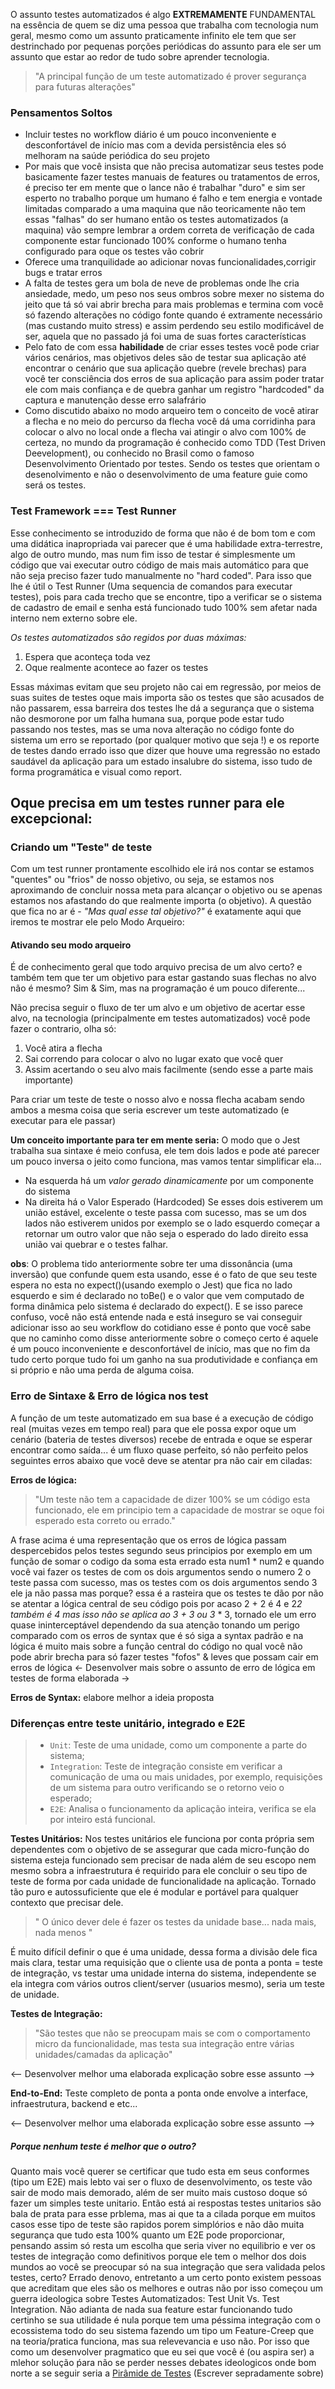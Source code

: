 O assunto testes automatizados é algo  **EXTREMAMENTE** FUNDAMENTAL na essência de quem se diz uma pessoa que trabalha com tecnologia num geral, mesmo como um assunto praticamente infinito ele tem que ser destrinchado por pequenas porções periódicas do assunto para ele ser um assunto que estar ao redor de tudo sobre aprender tecnologia.

> "A principal função de um teste automatizado é prover segurança para futuras alterações"

### Pensamentos Soltos
- Incluir testes no workflow diário é um pouco inconveniente e desconfortável de início mas com a devida persistência eles só melhoram na saúde periódica do seu projeto
- Por mais que você insista que não precisa automatizar seus testes pode basicamente fazer testes manuais de features ou tratamentos de erros, é preciso ter em mente que o lance não é trabalhar "duro" e sim ser esperto no trabalho porque um humano é falho e tem energia e vontade limitadas comparado a uma maquina que não teoricamente não tem essas "falhas" do ser humano então os testes automatizados (a maquina) vão sempre lembrar a ordem correta de verificação de cada componente estar funcionado 100% conforme o humano tenha configurado para oque os testes vão cobrir
- Oferece uma tranquilidade ao adicionar novas funcionalidades,corrigir bugs e tratar erros
- A falta de testes gera um bola de neve de problemas onde lhe cria ansiedade, medo, um peso nos seus ombros sobre mexer no sistema do jeito que tá só vai abrir brecha para mais problemas e termina com você só fazendo alterações no código fonte quando é extramente necessário (mas custando muito stress) e assim perdendo seu estilo modificável de ser, aquela que no passado já foi uma de suas fortes características
- Pelo fato de com essa **habilidade** de criar esses testes você pode criar vários cenários, mas objetivos deles são de testar sua aplicação até encontrar o cenário que sua aplicação quebre (revele brechas) para você ter consciência dos erros de sua aplicação para assim poder tratar ele com mais confiança e de quebra ganhar um registro "hardcoded" da captura e manutenção desse erro salafrário
- Como discutido abaixo no modo arqueiro tem o conceito de você atirar a flecha e no meio do percurso da flecha você dá uma corridinha para colocar o alvo no local onde a flecha vai atingir o alvo com 100% de certeza, no mundo da programação é conhecido como TDD (Test Driven Deevelopment), ou conhecido no Brasil como o famoso Desenvolvimento Orientado por testes. Sendo os testes que orientam o desenolvimento e não o desenvolvimento de uma feature guie como será os testes.

### Test Framework === Test Runner
Esse conhecimento se introduzido de forma que não é de bom tom e com uma didática inapropriada vai parecer que  é uma habilidade extra-terrestre, algo de outro mundo, mas num fim isso de testar é simplesmente um código que vai executar outro código de mais mais automático para que não seja preciso fazer tudo manualmente no "hard coded". Para isso que lhe é útil o Test Runner (Uma sequencia de comandos para executar testes),  pois para cada trecho que se encontre, tipo a verificar se o sistema de cadastro de email e senha está funcionado tudo 100% sem afetar nada interno nem externo sobre ele.

_Os testes automatizados são regidos por duas máximas:_
1. Espera que aconteça toda vez
2. Oque realmente acontece ao fazer os testes 

Essas máximas evitam que seu projeto não cai em regressão, por meios de suas suites de testes oque mais importa são os testes que são acusados de não passarem, essa barreira dos testes lhe dá a segurança que o sistema não desmorone por um falha humana sua, porque pode estar tudo passando nos testes, mas se uma nova alteração no código fonte do sistema um erro se reportado (por qualquer motivo que seja !) e os reporte de testes dando errado isso que dizer que houve uma regressão no estado saudável da aplicação para um estado insalubre do sistema, isso tudo de forma programática e visual como report.

**Oque precisa em um testes runner para ele excepcional:**
- 

### Criando um "Teste" de teste
Com um test runner prontamente escolhido ele irá nos contar se estamos "quentes" ou "frios" de nosso objetivo, ou seja, se estamos nos aproximando de concluir nossa meta para alcançar o objetivo ou se apenas estamos nos afastando do que realmente importa (o objetivo). A questão que fica no ar é  - _"Mas qual esse tal objetivo?"_ é exatamente aqui que iremos te mostrar ele pelo Modo Arqueiro:

#### Ativando seu modo arqueiro
É de conhecimento geral que todo arquivo precisa de um alvo certo? e também tem que ter um objetivo para estar gastando suas flechas no alvo não é mesmo? Sim & Sim, mas na programação é um pouco diferente...

Não precisa seguir o fluxo de ter um alvo e um objetivo de acertar esse alvo, na tecnologia (principalmente em testes automatizados) você pode fazer o contrario, olha só:
1. Você atira a flecha
2. Sai correndo para colocar o alvo no lugar exato que você quer
3. Assim acertando o seu alvo mais facilmente (sendo esse a parte mais importante)

Para criar um teste de teste o nosso alvo e nossa flecha acabam sendo ambos a mesma coisa que seria escrever um teste automatizado (e executar para ele passar)

**Um conceito importante para ter em mente seria:**
O modo que o Jest trabalha sua sintaxe é meio confusa, ele tem dois lados e pode até parecer um pouco inversa o jeito como funciona, mas vamos tentar simplificar ela...
- Na esquerda há um *valor gerado dinamicamente* por um componente do sistema
- Na direita há o Valor Esperado (Hardcoded) 
Se esses dois estiverem um união estável, excelente o teste passa com sucesso, mas se um dos lados não estiverem unidos por exemplo se o lado esquerdo começar a retornar um outro valor que não seja o esperado do lado direito essa união vai quebrar e o testes falhar.

**obs**: O problema tido anteriormente sobre ter uma dissonância (uma inversão) que confunde quem esta usando, esse é o fato de que seu teste espera no esta no expect()(usando exemplo o Jest) que fica no lado esquerdo e sim é declarado no toBe() e o valor que vem computado de forma dinâmica pelo sistema é declarado do expect(). E se isso parece confuso, você não está entende nada e está inseguro se vai conseguir adicionar isso ao seu workflow do cotidiano esse é ponto que você sabe que no caminho como disse anteriormente sobre o começo certo é aquele é um pouco inconveniente e desconfortável de início, mas que no fim da tudo certo porque tudo foi um ganho na sua produtividade e confiança em si próprio e não uma perda de alguma coisa.

### Erro de Sintaxe & Erro de lógica nos test
A função de um teste automatizado em sua base é a execução de código real (muitas vezes em tempo real) para que ele possa expor oque um cenário (bateria de testes diversos) recebe de entrada e oque se esperar encontrar como saída... é um fluxo quase perfeito, só não perfeito pelos seguintes erros abaixo que você deve se atentar pra não cair em ciladas:

**Erros de lógica:**
> "Um teste não tem a capacidade de dizer 100%  se um código esta funcionado, ele em principio tem a capacidade de mostrar se oque foi esperado esta correto ou errado."

A frase acima é uma representação que os erros de lógica passam despercebidos pelos testes segundo seus principios por exemplo em um função de somar o codigo da soma esta errado esta num1 * num2  e quando você vai fazer os testes de com os dois argumentos sendo o numero 2  o teste passa com sucesso, mas os testes com os dois argumentos sendo 3 ele ja não passa mas porque? essa é a rasteira que os testes te dão por não se atentar a lógica central de seu código pois por acaso 2 + 2 é 4 e 2*2 também é 4 mas isso não se aplica ao 3 + 3 ou 3* * 3, tornado ele um erro quase ininterceptável dependendo da sua atenção tonando um perigo comparado com os erros de syntax que é só siga a syntax padrão e na lógica é muito mais sobre a função central do código no qual você não pode abrir brecha para só fazer testes "fofos" & leves que possam cair em erros de lógica
<- Desenvolver mais sobre o assunto de erro de lógica em testes de forma elaborada ->

**Erros de Syntax:**
elabore melhor a ideia proposta

### Diferenças entre teste unitário, integrado e E2E
>- `Unit`: Teste de uma unidade, como um componente a parte do sistema;
>- `Integration`: Teste de integração consiste em verificar a comunicação de uma ou mais unidades, por exemplo, requisições de um sistema para outro verificando se o retorno veio o esperado;
>- `E2E`: Analisa o funcionamento da aplicação inteira, verifica se ela por inteiro está funcional.


 **Testes Unitários:**
 Nos testes unitários ele funciona por conta própria sem dependentes com o objetivo de se assegurar que cada micro-função do sistema esteja funcionado sem precisar de nada além de seu escopo nem mesmo sobra a infraestrutura é requirido para ele concluir o seu tipo de teste de forma por cada unidade de funcionalidade na aplicação. Tornado tão puro e autossuficiente que ele é modular e portável para qualquer contexto que precisar dele.
 > " O único dever dele é  fazer os testes da unidade base... nada mais, nada menos "

É muito difícil definir o que é uma unidade, dessa forma a divisão dele fica mais clara, testar uma requisição que o cliente usa de ponta a ponta = teste de integração, vs testar uma unidade interna do sistema, independente se ela integra com vários outros client/server (usuarios mesmo), seria um teste de unidade.


**Testes de Integração:**
> "São testes que não se preocupam mais se com o comportamento micro da funcionalidade, mas testa sua integração entre várias unidades/camadas da aplicação"

<-- Desenvolver melhor uma elaborada explicação sobre esse assunto -->

**End-to-End:**
Teste completo de ponta a ponta onde envolve a interface, infraestrutura, backend e etc...

<-- Desenvolver melhor uma elaborada explicação sobre esse assunto -->

##### Porque nenhum teste é melhor que o outro?
Quanto mais você querer se certificar que tudo esta em seus conformes (tipo um E2E) mais lebto vai ser o fluxo de desenvolvimento, os teste vão sair de modo mais demorado, além de ser muito mais custoso doque só fazer um simples teste unitario. 
Então está ai respostas testes unitarios são bala de prata para esse prblema, mas ai que ta a cilada porque em muitos casos esse tipo de teste são rapidos porem simplórios e não dão muita segurança que tudo esta 100% quanto um E2E pode proporcionar, pensando assim só resta um escolha que seria viver no equilibrio e ver os testes de integração como definitivos porque ele tem o melhor dos dois mundos ao você se preocupar só na sua integração que sera validada pelos testes, certo? Errado denovo, entretanto a um certo ponto existem pessoas que acreditam que eles são os melhores e outras não por isso começou um guerra ideologica sobre Testes Automatizados: Test Unit Vs. Test Integration.
Não adianta de nada sua feature estar funcionando tudo certinho se sua utilidade é nula porque tem uma péssima integração com o ecossistema todo do seu sistema fazendo um tipo um Feature-Creep que na teoria/pratica funciona, mas sua relevevancia e uso não.
Por isso que como um desenvolver pragmatico que eu sei que você é (ou aspira ser) a mlehor solução ṕara não se perder nesses debates ideologicos onde bom norte a se seguir seria a [Pirâmide de Testes]() (Escrever sepradamente sobre) 
